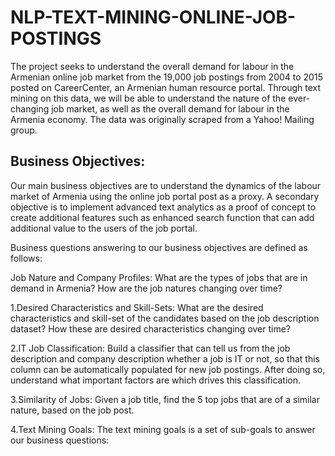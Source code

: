 # NLP-TEXT-MINING-ONLINE-JOB-POSTINGS
The project seeks to understand the overall demand for labour in the Armenian online job market from the 19,000 job postings from 2004 to 2015 posted on CareerCenter, an Armenian human resource portal. Through text mining on this data, we will be able to understand the nature of the ever-changing job market, as well as the overall demand for labour in the Armenia economy. The data was originally scraped from a Yahoo! Mailing group.

## Business Objectives:

Our main business objectives are to understand the dynamics of the labour market of Armenia using the online job portal post as a proxy. A secondary objective is to implement advanced text analytics as a proof of concept to create additional features such as enhanced search function that can add additional value to the users of the job portal.

Business questions answering to our business objectives are defined as follows:

Job Nature and Company Profiles: What are the types of jobs that are in demand in Armenia? How are the job natures changing over time?

1.Desired Characteristics and Skill-Sets:
What are the desired characteristics and skill-set of the candidates based on the job description dataset? How these are desired characteristics changing over time?

2.IT Job Classification: Build a classifier that can tell us from the job description and company description whether a job is IT or not, so that this column can be automatically populated for new job postings. After doing so, understand what important factors are which drives this classification.

3.Similarity of Jobs: Given a job title, find the 5 top jobs that are of a similar nature, based on the job post.

4.Text Mining Goals:
The text mining goals is a set of sub-goals to answer our business questions:
 

